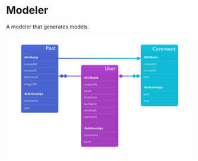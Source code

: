 # Modeler

A modeler that generates models.

![Modeler](https://raw.githubusercontent.com/3lvis/Modeler/master/Images/model-v7.png)
